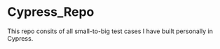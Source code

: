 # Cypress_Repo



This repo consits of all small-to-big test cases I have built personally in Cypress.
